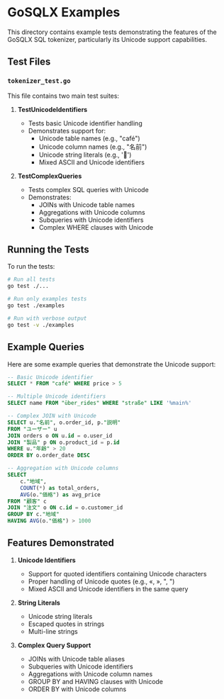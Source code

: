 # GoSQLX Examples

This directory contains example tests demonstrating the features of the GoSQLX SQL tokenizer, particularly its Unicode support capabilities.

## Test Files

### `tokenizer_test.go`

This file contains two main test suites:

1. **TestUnicodeIdentifiers**
   - Tests basic Unicode identifier handling
   - Demonstrates support for:
     - Unicode table names (e.g., "café")
     - Unicode column names (e.g., "名前")
     - Unicode string literals (e.g., '🍕')
     - Mixed ASCII and Unicode identifiers

2. **TestComplexQueries**
   - Tests complex SQL queries with Unicode
   - Demonstrates:
     - JOINs with Unicode table names
     - Aggregations with Unicode columns
     - Subqueries with Unicode identifiers
     - Complex WHERE clauses with Unicode

## Running the Tests

To run the tests:

```bash
# Run all tests
go test ./...

# Run only examples tests
go test ./examples

# Run with verbose output
go test -v ./examples
```

## Example Queries

Here are some example queries that demonstrate the Unicode support:

```sql
-- Basic Unicode identifier
SELECT * FROM "café" WHERE price > 5

-- Multiple Unicode identifiers
SELECT name FROM "über_rides" WHERE "straße" LIKE '%main%'

-- Complex JOIN with Unicode
SELECT u."名前", o.order_id, p."説明"
FROM "ユーザー" u
JOIN orders o ON u.id = o.user_id
JOIN "製品" p ON o.product_id = p.id
WHERE u."年齢" > 20
ORDER BY o.order_date DESC

-- Aggregation with Unicode columns
SELECT 
    c."地域",
    COUNT(*) as total_orders,
    AVG(o."価格") as avg_price
FROM "顧客" c
JOIN "注文" o ON c.id = o.customer_id
GROUP BY c."地域"
HAVING AVG(o."価格") > 1000
```

## Features Demonstrated

1. **Unicode Identifiers**
   - Support for quoted identifiers containing Unicode characters
   - Proper handling of Unicode quotes (e.g., «, », ", ")
   - Mixed ASCII and Unicode identifiers in the same query

2. **String Literals**
   - Unicode string literals
   - Escaped quotes in strings
   - Multi-line strings

3. **Complex Query Support**
   - JOINs with Unicode table aliases
   - Subqueries with Unicode identifiers
   - Aggregations with Unicode column names
   - GROUP BY and HAVING clauses with Unicode
   - ORDER BY with Unicode columns
